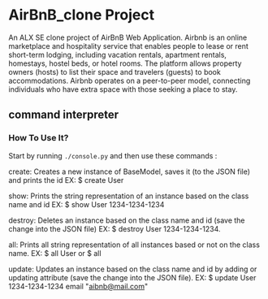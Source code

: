 # AirBnB_clone Project
An ALX SE clone project of AirBnB Web Application.
Airbnb is an online marketplace and hospitality service that enables people to
lease or rent short-term lodging, including vacation rentals, apartment rentals,
homestays, hostel beds, or hotel rooms. The platform allows property owners
(hosts) to list their space and travelers (guests) to book accommodations.
Airbnb operates on a peer-to-peer model, connecting individuals who have
extra space with those seeking a place to stay.

## command interpreter

### How To Use It?
Start by running `./console.py` and then use these commands :

create: Creates a new instance of BaseModel, saves it (to the JSON file) and
prints the id
EX: $ create User

show: Prints the string representation of an instance based on the class
name and id
EX: $ show User 1234-1234-1234

destroy: Deletes an instance based on the class name and id (save the
change into the JSON file)
EX: $ destroy User 1234-1234-1234.

all: Prints all string representation of all instances based or not on the
class name.
EX: $ all User or $ all

update: Updates an instance based on the class name and id by adding or updating
attribute (save the change into the JSON file).
EX: $ update User 1234-1234-1234 email "aibnb@mail.com"

